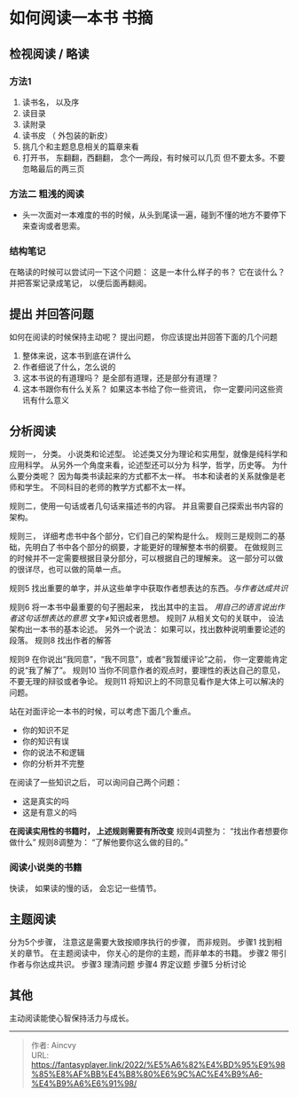 # 如何阅读一本书   书摘



## 检视阅读 /  略读

### 方法1   

1. 读书名， 以及序
2. 读目录
3. 读附录
4. 读书皮 （ 外包装的新皮）
5. 挑几个和主题息息相关的篇章来看
6. 打开书， 东翻翻，西翻翻， 念个一两段，有时候可以几页 但不要太多。不要忽略最后的两三页

### 方法二  粗浅的阅读

- 头一次面对一本难度的书的时候，从头到尾读一遍，碰到不懂的地方不要停下来查询或者思索。

### 结构笔记
在略读的时候可以尝试问一下这个问题： 这是一本什么样子的书？ 它在谈什么？ 
并把答案记录成笔记， 以便后面再翻阅。

## 提出 并回答问题
如何在阅读的时候保持主动呢？ 
提出问题， 你应该提出并回答下面的几个问题

1. 整体来说，这本书到底在讲什么
2. 作者细说了什么，怎么说的
3. 这本书说的有道理吗？ 是全部有道理，还是部分有道理？ 
4. 这本书跟你有什么关系？ 如果这本书给了你一些资讯， 你一定要问问这些资讯有什么意义


## 分析阅读
规则一， 分类。 
小说类和论述型。
论述类又分为理论和实用型，就像是纯科学和应用科学。
从另外一个角度来看，论述型还可以分为 科学，哲学，历史等。
为什么要分类呢？ 因为每类书读起来的方式都不太一样。 书本和读者的关系就像是老师和学生。 不同科目的老师的教学方式都不太一样。

规则二，使用一句话或者几句话来描述书的内容。
并且需要自己探索出书内容的架构。 

规则三， 详细考虑书中各个部分，它们自己的架构是什么。
规则三是规则二的基础，先明白了书中各个部分的纲要，才能更好的理解整本书的纲要。
在做规则三的时候并不一定需要根据目录分部分，可以根据自己的理解来。 这一部分可以做的很详尽，也可以做的简单一点。

规则5 找出重要的单字，并从这些单字中获取作者想表达的东西。*与作者达成共识*

规则6 将一本书中最重要的句子圈起来， 找出其中的主旨。   *用自己的语言说出作者这句话想表达的意思*
文字≠知识或者思想。
规则7 从相关文句的关联中， 设法架构出一本书的基本论述。 另外一个说法： 如果可以，找出数种说明重要论述的段落。
规则8 找出作者的解答

规则9 在你说出“我同意”，“我不同意”，或者“我暂缓评论”之前， 你一定要能肯定的说“我了解了”。
规则10 当你不同意作者的观点时，要理性的表达自己的意见， 不要无理的辩驳或者争论。
规则11 将知识上的不同意见看作是大体上可以解决的问题。

站在对面评论一本书的时候，可以考虑下面几个重点。
- 你的知识不足
- 你的知识有误
- 你的说法不和逻辑
- 你的分析并不完整

在阅读了一些知识之后， 可以询问自己两个问题：
- 这是真实的吗
- 这是有意义的吗

**在阅读实用性的书籍时， 上述规则需要有所改变**
规则4调整为： “找出作者想要你做什么”
规则8调整为： “了解他要你这么做的目的。”

### 阅读小说类的书籍
快读， 如果读的慢的话， 会忘记一些情节。  

## 主题阅读
分为5个步骤， 注意这是需要大致按顺序执行的步骤， 而非规则。
步骤1 找到相关的章节。 在主题阅读中， 你关心的是你的主题，而非单本的书籍。 
步骤2 带引作者与你达成共识。 
步骤3 理清问题
步骤4 界定议题
步骤5 分析讨论

## 其他
主动阅读能使心智保持活力与成长。

---

> 作者: Aincvy  
> URL: https://fantasyplayer.link/2022/%E5%A6%82%E4%BD%95%E9%98%85%E8%AF%BB%E4%B8%80%E6%9C%AC%E4%B9%A6-%E4%B9%A6%E6%91%98/  

